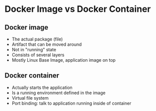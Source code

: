 # Docker Image vs Docker Container

## Docker image

* The actual package (file)
* Artifact that can be moved around
* Not in "running" state
* Consists of several layers
* Mostly Linux Base Image, application image on top

## Docker container
* Actually starts the application
* Is a running environment defined in the image
* Virtual file system 
* Port binding: talk to application running inside of container